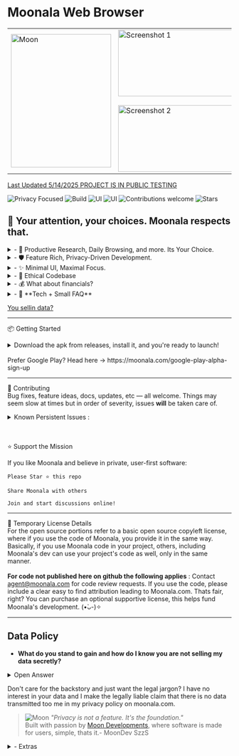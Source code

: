  # Moonala Web Browser

<table>
  <tr>
    <td>
      <img src="https://assets.zyrosite.com/cdn-cgi/image/format=auto,w=200,h=350,fit=contain/m5KMD6loVNFzveb4/portait-beauty-AVL7ZjaMl8IZyB1n.png" width="225" height="300" alt="Moon">
    </td>

  <td>
    <img src="https://assets.zyrosite.com/cdn-cgi/image/format=auto,w=350,h=100,fit=contain/m5KMD6loVNFzveb4/showcase-displayimage-m2W8NGEwNQIQkv9Z.png" width="270" height="150" alt="Screenshot 1"><br> <br>
      <img src="https://assets.zyrosite.com/cdn-cgi/image/format=auto,w=350,h=100,fit=contain/m5KMD6loVNFzveb4/showcase-2-YleWgGQw3as67VLX.png" width="270" height="150" alt="Screenshot 2">
    </td>
  </tr>
</table>



[Last Updated 5/14/2025 PROJECT IS IN PUBLIC TESTING](https://moonala.com/)
       
![Privacy Focused](https://img.shields.io/badge/Privacy-100%25-brightgreen)
![Build](https://img.shields.io/badge/UserRights-Respected-passing)
![UI](https://img.shields.io/badge/UI-future--dynamic-9cf)
![UI](https://img.shields.io/badge/shields.io-Iliek--shields-9cf)
![Contributions welcome](https://img.shields.io/badge/contributions-welcome-blue)
![Stars](https://img.shields.io/github/stars/MoonDevelopmentsLLC/Moonala-Web-Browser?style=social)

## 🌙  Your attention, your choices. Moonala respects that.

<details><summary>- 🧠 Productive Research, Daily Browsing, and more. Its Your Choice.   </summary> <br>
     &nbsp;  &nbsp;  &nbsp;Tab grouping, multi-window workflows, AI convienience, eye protection, **guards for WebGl and Canvas use**, the list
      goes on — reimagining what browsers should do. While also bringing pc features to mobile as a side quest.</summary></details>

 <details><summary>- 🛡️ Feature Rich, Privacy-Driven Development.   </summary> <br>
         &nbsp;  &nbsp;  &nbsp; Zero telemetry. No profiling. All local. Every request scrutinized, every connection transparent. Does ____ webpage have an annoyance on-screen? No worries, Moonala can remove that for you.
    With a **native** element remover, you can get those time consuming annoyances off the screen with just a tap, and in the future, it will also store references to past removed annoyances and keep them removed globally on **any** page. </details>

<details><summary>- ✨ Minimal UI, Maximal Focus.    </summary> <br>
          &nbsp;  &nbsp;  &nbsp;Focus-oriented UI with immersive mode, different layouts and plenty of tools. Great anywhere, especially excellent on the go. </details>

<details><summary>- 🧭 Ethical Codebase    </summary> <br>
           &nbsp;  &nbsp;  &nbsp; Source-available, Code with a conscience. No nonsense. Privacy is the muse. No Data Abuse.</details>

<details><summary>- 💰 What about financials? </summary> <br>
             &nbsp;  &nbsp;  &nbsp;  No matter the financial situation, fundamentals can't be changed or swayed and personal data is never shared or transmitted to Moon Developments.</details>


<details><summary>- 🧩 **Tech + Small FAQ**
  </summary>
              Java, Kotlin, and the typical basics. Keeping it simple and approachable.<br>
            
  **If you don't login to personally identifying sites and you use a clean IP not linked to you,
           Moonala is very private and probably stable too. A lot of the current issues are linked to sites
           that don't like Moonala's paranoid by default anti-tracking, usually sites requiring a login
           that is tied to an identity.**

   Moonala is not trying to be like the rest of the browsers. Its not the next 
           fox clone or mainstream browser re-skin. It is Moonala. 


  Q: Other browsers using webview are missing critical features like OAuth
           and do things like sending the app package in the header. Does Moonala intend to include full functionality?

  A: OAuth works (tested on feedly.com), Moonala has full functionality and aims to maintain it,
           despite websites and google not supporting certain functions through a 'webview'.
           98.9% of the time everything will work. When needed, the unchained
           tabs(compatibility mode) are designed to work 100% of the time. <br>Useful 
           for sites that get overzealous with their tracking requirements. -See Bold Text-<br><br> 
           The defaults are set to a relaxed private that is still very private if
           used right. If your version of webview is outdated the package may be shown 
           but you can follow the security guide in settings or **use the lunar force field** to remove that.
           When all nazar switches are toggled on (pressing strict privacy in setup)
           identifying data is removed to an extent not seen in most browsers without 
           heavy tinkering, addons installed, or not at all. WebView is very much a version of WebKit, one case 
           for its use is because the gecko engine produces some errors not seen in webkit.
           This sentiment is reflected online and often times hosting services will have 
           additional docs just for errors that crop up using the gecko engine, such
           as pr end of file errors that are handled gracefully in WebKit. Since Moonala
           is meant to be usable as a default browser, it is logical to use a high compatibility
           web engine. Bundling a custom webkit is currently -MWIP-. The current testing releases 
           using webview will be maintained. As a bonus, the webview edition theorhetically should
           be compatible with privacy centric webviews like bromite, allowing for a dual layer of protection. **I have not tested this myself, testing is on AOSP's WebView.**.
           
   Q: What do you have implemented for those of us who want to do more with the browser without having to work with the source?<br>
          A: There is a *Custom Extensions & Plugins engine in development*
           hopefully all in javascript, meant to be easy to use and universally compatible.

   Q: What if google pulls the plug on webview?<br>
          A: The Codebase is designed to be modular, a replacement engine is possible in the future, at **any** time. For now, WebView is suitable for the project and if google stops supporting it, the project will respond accordingly. Although it is unlikely, as it is an integral part of the android system. This is actually a dual edged sword or whatever the phrase is, because google's security updates to webview benefit Moonala, despite the con of having a dependency attached to google.   

   Q: What are your relations to Pale Moon? what is the word Moonala ?<br>
          A: No relation. The theme around the moon stems from the enjoyment of looking at the moon while it rains and drifting into the peaceful night. Pale Moon is a cool project, I can respect what they are doing for sure. I have even tried it out in the past when exploring. Nala for me has meant, Never Angry, Always Loving. Lunala is a cool pokemon too.
          
  </details>

[You sellin data?](#data-policy)

---

📦 Getting Started

<details><summary> Download the apk from releases, install it, and you're ready to launch!<br>
                   <br> Prefer Google Play? Head here -> https://moonala.com/google-play-alpha-sign-up

  </summary>

  <br><br> A popup will display on the very first run with optional setups, it can be recalled by tapping Lunar Features in the menu.
    Due to way the code is currently set up, If you are not on android 9+ the testing releases will probably be unstable. I currently do testing on an android 14 device and occasionally when the chance arises an android 9 device. Once I am able to test more android versions, I will address stability issues on them. For now, I can say android 9+ SHOULD be completely crash free, but I have not tested every website there is or anything, so there is still a chance. One more small quirk, the app is suppose to be fully optional on permissions, but on android 9 if you use downloads it will require storage permissions.</details>

---
🙌 Contributing<br>
Bug fixes, feature ideas, docs, updates, etc — all welcome.
Things may seem slow at times but in order of severity, issues **will** be taken care of. <br>

  <details><summary> Known Persistent Issues : </summary> <br> 1. Older Single Use Download Links fail, right now I only know of 1fichier 
           having this issue. <br> 2.Due to lack of indentifying information cloudflare verification loops with force field on.
           This does not include all known issues because some are already being worked on. </details> <br><br>



⭐️ Support the Mission

If you like Moonala and believe in private, user-first software:

    Please Star ⭐ this repo

    Share Moonala with others

    Join and start discussions online!

---

📝 Temporary License Details <br>
For the open source portions refer to a basic open source copyleft license, where if you use the code of Moonala, you provide it in the same way. Basically, if you use Moonala code in your project, others, including Moonala's dev can use your project's code as well, only in the same manner. <br><br> **For code not published here on github the following applies** : 
Contact agent@moonala.com for code review requests. If you use the code, please include a clear easy to find attribution leading to Moonala.com. Thats fair, right? You can purchase an optional supportive license, this helps fund Moonala's development. (•̀ᴗ-)✧

---

## Data Policy

- **What do you stand to gain and how do I know you are not selling my data secretly?**
<details><summary>Open Answer</summary> 
  Valid question. No, I am not selling your data. Σ(ﾟ口ﾟ;)// Unbelievable in this day and age, I know. To clarify motives, yea, I absolutely want to make money doing this. I hope to provide the best privacy suite available, while putting a smile on my family's face every single day and taking care of them. I wholeheartedly believe this can be done with integrity and standing by the core values of the project. What I stand to gain is starting something that may become more, something that is giving value to the community, and in the process earning back a value that helps me take care of my loved ones. I don't think my motives stray too far from the average dream. In retrospect, I have always missed the days of buying tech and owning it fully. I remember discovering limewire on my sister's pc and it blew my mind. Not only that, homebrew is amazing. I loved modding my psp growing up, I loved jailbreaking an iPhone for the first time. Taking apart my pc expecting it to somehow get faster from a sketchy cleaning that ended up "bricking" it devastated me. Bringing it back to life years later, was a eureka moment of happiness. Learning the intricacies of tech has always excited me. Although I didn't have much money growing up to get the latest and experience it all, tech was still my best friend. Free software helped me get every last drop of enjoyment out of what I did have, as a kid and even now. I love all of the free software I use that adds to my quality of life, software I would otherwise be unable to use if it costed $$$. All of the prebuilt custom firmwares, private servers for games, the whole OSS scene, down to the amazing virtual machines I used to farm my mmos in, and now as an adult, they are an invaluable tool for work. I just want to provide something good. I want to earn, not extract. I believe in owning something you pay for, this meaning you can do whatever you want with it. Despite Moonala being free, you are paying with your attention by using it, helping the userbase grow. <br><br>

  You can test for yourself by wiresharking Moonala, pi-holing, dns logging, etc. I haven't done a packet capture yet but its in the plans when I get more devices. If you get a chance too before me, I would like to hear the results! There is a guide here : https://stackoverflow.com/questions/9555403/capturing-mobile-phone-traffic-on-wireshark. I will move away from webkit/webview on the android version if it ever comes a day that telemetry cannot be disabled in it. Some say hate is a strong word right? Well, I think, I can say I hate undisclosed telemetry and tracking. I much dislike it if left on by default, given the undisclosed option to turn it off. If its on by default, what was the point?! If its off by default and just a supportive option, I can be sane and understand the purpose. I know it can be impossible to understand the problem at times without some sort of log. As for the source, The source is currently only being opened for certain parts of the browser, once funding and a foundation to keep development going for many years to come is established, the move to 100% open source will begin. </details>

Don't care for the backstory and just want the legal jargon? I have no interest in your data and I make the legally liable claim that there is no data transmitted too me in my privacy policy on moonala.com.



>![Moon](https://assets.zyrosite.com/cdn-cgi/image/format=auto,w=60,fit=crop,q=95/m5KMD6loVNFzveb4/moongridstoreicon-AE0PyDGOPkUlPOMa.png)
> _"Privacy is not a feature. It's the foundation."_  
 Built with passion by [Moon Developments](https://moonala.com), where software is made for users, simple, thats it.- MoonDev SzzS


















<details><summary>- Extras </summary> <br>

> _“The browser should serve the user — not exploit them. - MoonDev SzzS”_

## 📸 Screenshots

A glimpse, all links lead to the showcase for now.

| Home | Research View | Tab Grouping | Night Mode | Settings |
|------|----------------|--------------|-------------|----------|
| ![Home](https://moonala.com/showcase) | ![Research](https://moonala.com/showcase) | ![Tabs](https://moonala.com/showcase) | ![Night](https://moonala.com/showcase) | ![Settings](https://moonala.com/showcase) |

---

i wanted to crack jokes left and right but I need to keep it professional, right?
</details>
